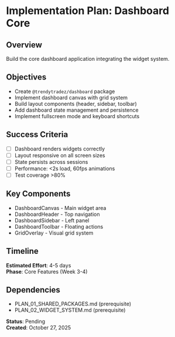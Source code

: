 # Implementation Plan: Dashboard Core

## Overview
Build the core dashboard application integrating the widget system.

## Objectives
- Create `@trendytradez/dashboard` package
- Implement dashboard canvas with grid system
- Build layout components (header, sidebar, toolbar)
- Add dashboard state management and persistence
- Implement fullscreen mode and keyboard shortcuts

## Success Criteria
- [ ] Dashboard renders widgets correctly
- [ ] Layout responsive on all screen sizes
- [ ] State persists across sessions
- [ ] Performance: <2s load, 60fps animations
- [ ] Test coverage >80%

## Key Components
- DashboardCanvas - Main widget area
- DashboardHeader - Top navigation
- DashboardSidebar - Left panel
- DashboardToolbar - Floating actions
- GridOverlay - Visual grid system

## Timeline
**Estimated Effort**: 4-5 days  
**Phase**: Core Features (Week 3-4)

## Dependencies
- PLAN_01_SHARED_PACKAGES.md (prerequisite)
- PLAN_02_WIDGET_SYSTEM.md (prerequisite)

**Status**: Pending  
**Created**: October 27, 2025
